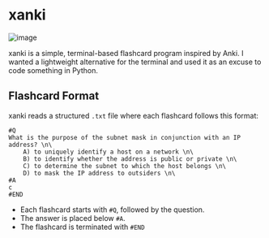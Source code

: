 # xanki
![image](https://github.com/user-attachments/assets/2c6b972a-ae62-4ffe-ab20-9facc431fd02)

xanki is a simple, terminal-based flashcard program inspired by Anki. I wanted a lightweight alternative for the terminal and used it as an excuse to code something in Python.

## Flashcard Format
xanki reads a structured `.txt` file where each flashcard follows this format:
```
#Q
What is the purpose of the subnet mask in conjunction with an IP address? \n\
    A) to uniquely identify a host on a network \n\
    B) to identify whether the address is public or private \n\
    C) to determine the subnet to which the host belongs \n\
    D) to mask the IP address to outsiders \n\
#A
c
#END
```
- Each flashcard starts with `#Q`, followed by the question.
- The answer is placed below `#A`.
- The flashcard is terminated with `#END`
